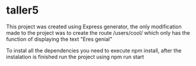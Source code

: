 # taller5

This project was created using Express generator, the only modification made to the project was to create the route /users/cool/ which only has the function of displaying the text "Eres genial"

To instal all the dependencies you need to execute npm install, after the instalation is finished run the project using npm run start
 
